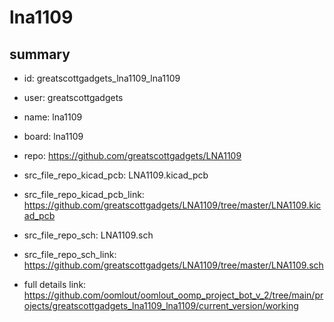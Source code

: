 # lna1109
 
## summary 
* id: greatscottgadgets_lna1109_lna1109
* user: greatscottgadgets
* name: lna1109
* board: lna1109
* repo: https://github.com/greatscottgadgets/LNA1109
* src_file_repo_kicad_pcb: LNA1109.kicad_pcb
* src_file_repo_kicad_pcb_link: https://github.com/greatscottgadgets/LNA1109/tree/master/LNA1109.kicad_pcb


* src_file_repo_sch: LNA1109.sch
* src_file_repo_sch_link: https://github.com/greatscottgadgets/LNA1109/tree/master/LNA1109.sch
* full details link: https://github.com/oomlout/oomlout_oomp_project_bot_v_2/tree/main/projects/greatscottgadgets_lna1109_lna1109/current_version/working  






